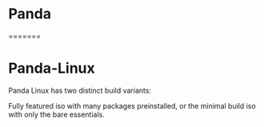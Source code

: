 # Panda
=======
# Panda-Linux
Panda Linux has two distinct build variants:

Fully featured iso with many packages preinstalled, or the minimal build iso with only the bare essentials.
